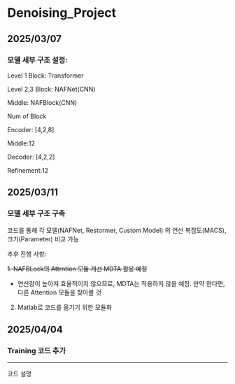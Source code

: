 # Denoising_Project

## 2025/03/07
### 모델 세부 구조 설정:
Level 1 Block: Transformer

Level 2,3 Block: NAFNet(CNN)

Middle: NAFBlock(CNN)


Num of Block

Encoder: [4,2,8]

Middle:12

Decoder: [4,2,2]

Refinement:12

## 2025/03/11
### 모델 세부 구조 구축

코드를 통해 각 모델(NAFNet, Restormer, Custom Model) 의 연산 복잡도(MACS), 크기(Parameter) 비교 가능

추후 진행 사항: 

~~1. NAFBLock의 Attrntion 모듈 개선 MDTA 활용 예정~~

   - 연산량이 높아져 효율적이지 않으므로, MDTA는 적용하지 않을 예정. 만약 한다면, 다른 Attention 모듈을 찾아볼 것

2. Matlab로 코드를 옮기기 위한 모듈화

## 2025/04/04
### Training 코드 추가



----------------------------------------------------------

코드 설명

